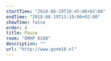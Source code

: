 ```yaml
---
startTime: "2018-06-19T10:45:00+02:00"
endTime: "2018-06-19T11:15:00+02:00"
showTime: false
order: 4
title: Pauze
room: "OMHP D108"
description: ""
url: "http://www.genm18.nl"
---
```


